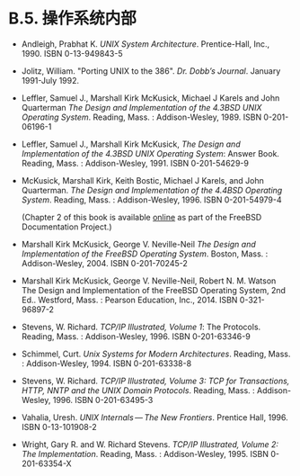 # B.5. 操作系统内部

- Andleigh, Prabhat K. *UNIX System Architecture*. Prentice-Hall, Inc., 1990. ISBN 0-13-949843-5

- Jolitz, William. "Porting UNIX to the 386". *Dr. Dobb’s Journal*. January 1991-July 1992.

- Leffler, Samuel J., Marshall Kirk McKusick, Michael J Karels and John Quarterman *The Design and Implementation of the 4.3BSD UNIX Operating System*. Reading, Mass. : Addison-Wesley, 1989. ISBN 0-201-06196-1

- Leffler, Samuel J., Marshall Kirk McKusick, *The Design and Implementation of the 4.3BSD UNIX Operating System*: Answer Book. Reading, Mass. : Addison-Wesley, 1991. ISBN 0-201-54629-9

- McKusick, Marshall Kirk, Keith Bostic, Michael J Karels, and John Quarterman. *The Design and Implementation of the 4.4BSD Operating System*. Reading, Mass. : Addison-Wesley, 1996. ISBN 0-201-54979-4

  (Chapter 2 of this book is available [online](https://docs.freebsd.org/en/books/design-44bsd/) as part of the FreeBSD Documentation Project.)

- Marshall Kirk McKusick, George V. Neville-Neil *The Design and Implementation of the FreeBSD Operating System*. Boston, Mass. : Addison-Wesley, 2004. ISBN 0-201-70245-2

- Marshall Kirk McKusick, George V. Neville-Neil, Robert N. M. Watson The Design and Implementation of the FreeBSD Operating System, 2nd Ed.. Westford, Mass. : Pearson Education, Inc., 2014. ISBN 0-321-96897-2

- Stevens, W. Richard. *TCP/IP Illustrated, Volume 1*: The Protocols. Reading, Mass. : Addison-Wesley, 1996. ISBN 0-201-63346-9

- Schimmel, Curt. *Unix Systems for Modern Architectures*. Reading, Mass. : Addison-Wesley, 1994. ISBN 0-201-63338-8

- Stevens, W. Richard. *TCP/IP Illustrated, Volume 3: TCP for Transactions, HTTP, NNTP and the UNIX Domain Protocols*. Reading, Mass. : Addison-Wesley, 1996. ISBN 0-201-63495-3

- Vahalia, Uresh. *UNIX Internals — The New Frontiers*. Prentice Hall, 1996. ISBN 0-13-101908-2

- Wright, Gary R. and W. Richard Stevens. *TCP/IP Illustrated, Volume 2: The Implementation*. Reading, Mass. : Addison-Wesley, 1995. ISBN 0-201-63354-X
